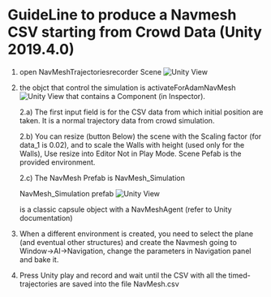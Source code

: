 # GuideLine to produce a Navmesh CSV starting from Crowd Data (Unity 2019.4.0)

1) open NavMeshTrajectoriesrecorder Scene 
![Unity View](https://github.com/dgiunchi/UnityCrowdVR/GuidelineNavMesh/blob/master/figure01_NavMeshScene.png?raw=true)


2) the objct that control the simulation is activateForAdamNavMesh ![Unity View](https://github.com/dgiunchi/UnityCrowdVR/GuidelineNavMesh/blob/master/figure02_Manager.png?raw=true) that contains a Component (in Inspector).

    2.a) The first input field is for the CSV data from which initial position are taken. It is a normal trajectory data from crowd simulation. 
    
    2.b) You can resize (button Below) the scene with the Scaling factor (for data_1 is 0.02), and to scale the Walls with height (used only for the Walls), Use resize into Editor Not in Play Mode. Scene Pefab is the provided environment.
    
    2.c) The NavMesh Prefab is NavMesh_Simulation
    
    
    NavMesh_Simulation prefab ![Unity View](https://github.com/dgiunchi/UnityCrowdVR/GuidelineNavMesh/blob/master/figure03_NavMeshPrefab.png?raw=true)
    
    is a classic capsule object with a NavMeshAgent (refer to Unity documentation)

    
3) When a different environment is created, you need to select the plane (and eventual other structures) and create the Navmesh going to Window->AI->Navigation, change the parameters in Navigation panel and bake it.


4) Press Unity play and record and wait until the CSV with all the timed-trajectories are saved into the file NavMesh.csv
